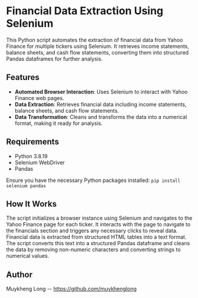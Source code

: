 # Financial Data Extraction Using Selenium

This Python script automates the extraction of financial data from Yahoo Finance for multiple tickers using Selenium. It retrieves income statements, balance sheets, and cash flow statements, converting them into structured Pandas dataframes for further analysis.

## Features

- **Automated Browser Interaction**: Uses Selenium to interact with Yahoo Finance web pages.
- **Data Extraction**: Retrieves financial data including income statements, balance sheets, and cash flow statements.
- **Data Transformation**: Cleans and transforms the data into a numerical format, making it ready for analysis.

## Requirements

- Python 3.8.19
- Selenium WebDriver
- Pandas

Ensure you have the necessary Python packages installed:
```pip install selenium pandas```

## How It Works

The script initializes a browser instance using Selenium and navigates to the Yahoo Finance page for each ticker.
It interacts with the page to navigate to the financials section and triggers any necessary clicks to reveal data.
Financial data is extracted from structured HTML tables into a text format.
The script converts this text into a structured Pandas dataframe and cleans the data by removing non-numeric characters and converting strings to numerical values.

## Author

Muykheng Long -- https://github.com/muykhenglong
